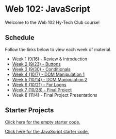 # Web 102: JavaScript
Welcome to the Web 102 Hy-Tech Club course!

## Schedule
Follow the links below to view each week of material.

- [Week 1 (9/16) - Review & Introduction](Introduction/StudentDesc.md)
- [Week 2 (9/23) - Buttons](Buttons/StudentDesc.md)
- [Week 3 (9/30) - Conditionals](Conditionals/StudentDesc.md)
- [Week 4 (10/7) - DOM Manipulation 1](DomManipulation/StudentDesc.md)
- [Week 5 (10/14) - DOM Manipulation 2](DomManipulationContinued/StudentDesc.md)
- [Week 6 (10/21) - For Loops](ForLoops/StudentDesc.md)
- [Week 7 (10/28) - Final Project](FinalProjects/StudentDesc.md)
- Week 8 (11/4) - Final Project Presentations

## Starter Projects
[Click here for the empty starter code.](https://hytop.onrender.com/e/web)

[Click here for the JavaScript starter code.](https://hytop.onrender.com/e/js)
